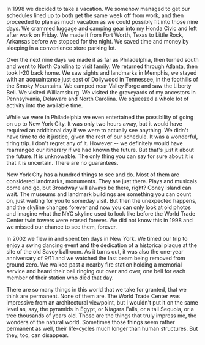 In 1998 we decided to take a vacation. We somehow managed to get our schedules lined up to both get the same week off from work, and then proceeded to plan as much vacation as we could possibly fit into those nine days. We crammed luggage and camping gear into my Honda Civic and left after work on Friday. We made it from Fort Worth, Texas to Little Rock, Arkansas before we stopped for the night. We saved time and money by sleeping in a convenience store parking lot.

Over the next nine days we made it as far as Philadelphia, then turned south and went to North Carolina to visit family. We returned through Atlanta, then took I-20 back home. We saw sights and landmarks in Memphis, we stayed with an acquaintance just east of Dollywood in Tennessee, in the foothills of the Smoky Mountains. We camped near Valley Forge and saw the Liberty Bell. We visited Williamsburg. We visited the graveyards of my ancestors in Pennsylvania, Delaware and North Carolina. We squeezed a whole lot of activity into the available time.

While we were in Philadelphia we even entertained the possibility of going on up to New York City. It was only two hours away, but it would have required an additional day if we were to actually see anything. We didn't have time to do it justice, given the rest of our schedule. It was a wonderful, tiring trip. I don't regret any of it. However -- we definitely would have rearranged our itinerary if we had known the future. But that's just it about the future. It is unknowable. The only thing you can say for sure about it is that it is uncertain. There are no guarantees. 

New York City has a hundred things to see and do. Most of them are considered landmarks, monuments. They are just there. Plays and musicals come and go, but Broadway will always be there, right? Coney Island can wait. The museums and landmark buildings are something you can count on, just waiting for you to someday visit. But then the unexpected happens, and the skyline changes forever and now you can only look at old photos and imagine what the NYC skyline used to look like before the World Trade Center twin towers were erased forever. We did not know this in 1998 and we missed our chance to see them, forever.

In 2002 we flew in and spent ten days in New York. We timed our trip to enjoy a swing dancing event and the dedication of a historical plaque at the site of the old Savoy ballroom. As it turns out, it was also the one-year anniversary of 9/11 and we watched the last beam being removed from ground zero. We walked past a nearby fire station holding a memorial service and heard their bell ringing out over and over, one bell for each member of their station who died that day.

There are so many things in this world that we take for granted, that we think are permanent. None of them are. The World Trade Center was impressive from an architectural viewpoint, but I wouldn't put it on the same level as, say, the pyramids in Egypt, or Niagara Falls, or a tall Sequoia, or a tree thousands of years old. Those are the things that truly impress me, the wonders of the natural world. Sometimes those things seem rather permanent as well, their life-cycles much longer than human structures. But they, too, can disappear.